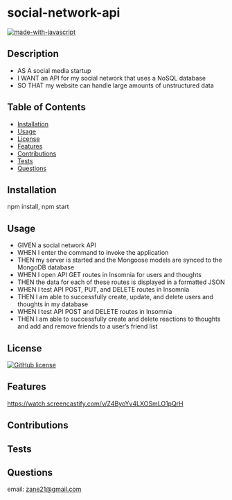 # social-network-api

[![made-with-javascript](https://img.shields.io/badge/Made%20with-JavaScript-1f425f.svg)](https://www.javascript.com)


## Description 

* AS A social media startup
* I WANT an API for my social network that uses a NoSQL database
* SO THAT my website can handle large amounts of unstructured data



## Table of Contents 


* [Installation](#installation)
* [Usage](#usage)
* [License](#license)
* [Features](#features)
* [Contributions](#contributions)
* [Tests](#tests)
* [Questions](#questions)


## Installation

npm install, npm start


## Usage 

* GIVEN a social network API
* WHEN I enter the command to invoke the application
* THEN my server is started and the Mongoose models are synced to the MongoDB database
* WHEN I open API GET routes in Insomnia for users and thoughts
* THEN the data for each of these routes is displayed in a formatted JSON
* WHEN I test API POST, PUT, and DELETE routes in Insomnia
* THEN I am able to successfully create, update, and delete users and thoughts in my database
* WHEN I test API POST and DELETE routes in Insomnia
* THEN I am able to successfully create and delete reactions to thoughts and add and remove friends to a user’s friend list



## License


[![GitHub license](https://img.shields.io/github/license/Naereen/StrapDown.js.svg)](https://github.com/Naereen/StrapDown.js/blob/master/LICENSE)


## Features

https://watch.screencastify.com/v/Z4ByoYv4LXOSmLO1pQrH


## Contributions

## Tests



## Questions

email: zane21@gmail.com


